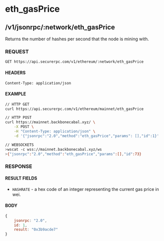 # eth_gasPrice

## /v1/jsonrpc/:network/eth_gasPrice

Returns the number of hashes per second that the node is mining with.

### REQUEST

`GET https://api.securerpc.com/v1/ethereum/:network/eth_gasPrice`

#### HEADERS

`Content-Type: application/json`

#### EXAMPLE

```bash
// HTTP GET
curl https://api.securerpc.com/v1/ethereum/mainnet/eth_gasPrice

// HTTP POST
curl https://mainnet.backbonecabal.xyz/ \
    -X POST \
    -H "Content-Type: application/json" \
    -d '{"jsonrpc":"2.0","method":"eth_gasPrice","params": [],"id":1}'

// WEBSOCKETS
>wscat -c wss://mainnet.backbonecabal.xyz/ws
>{"jsonrpc":"2.0","method":"eth_gasPrice","params":[],"id":73}
```

### RESPONSE

#### RESULT FIELDS

- `HASHRATE` - a hex code of an integer representing the current gas price in wei.

#### BODY

```js
{
    jsonrpc: "2.0",
    id: 1,
    result: "0x3b9acde7"
}
```
